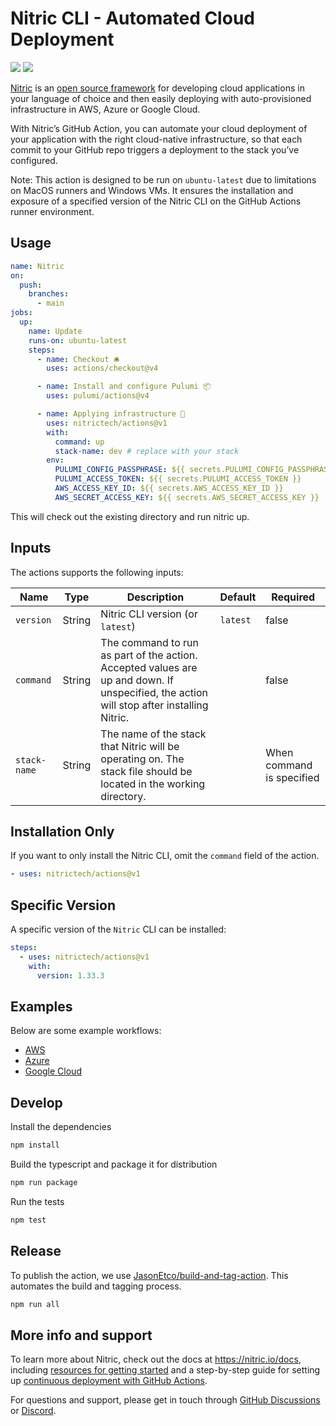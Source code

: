 # Nitric CLI - Automated Cloud Deployment

![](https://github.com/nitrictech/actions/workflows/build-test/badge.svg)
![](https://github.com/nitrictech/actions/workflows/CodeQL/badge.svg)

[Nitric](https://nitric.io) is an
[open source framework](https://github.com/nitrictech/nitric) for developing
cloud applications in your language of choice and then easily deploying with
auto-provisioned infrastructure in AWS, Azure or Google Cloud.

With Nitric’s GitHub Action, you can automate your cloud deployment of your
application with the right cloud-native infrastructure, so that each commit to
your GitHub repo triggers a deployment to the stack you’ve configured.

Note: This action is designed to be run on `ubuntu-latest` due to limitations on
MacOS runners and Windows VMs. It ensures the installation and exposure of a
specified version of the Nitric CLI on the GitHub Actions runner environment.

## Usage

```yaml
name: Nitric
on:
  push:
    branches:
      - main
jobs:
  up:
    name: Update
    runs-on: ubuntu-latest
    steps:
      - name: Checkout 🛎️
        uses: actions/checkout@v4

      - name: Install and configure Pulumi 📦
        uses: pulumi/actions@v4

      - name: Applying infrastructure 🚀
        uses: nitrictech/actions@v1
        with:
          command: up
          stack-name: dev # replace with your stack
        env:
          PULUMI_CONFIG_PASSPHRASE: ${{ secrets.PULUMI_CONFIG_PASSPHRASE }}
          PULUMI_ACCESS_TOKEN: ${{ secrets.PULUMI_ACCESS_TOKEN }}
          AWS_ACCESS_KEY_ID: ${{ secrets.AWS_ACCESS_KEY_ID }}
          AWS_SECRET_ACCESS_KEY: ${{ secrets.AWS_SECRET_ACCESS_KEY }}
```

This will check out the existing directory and run nitric up.

## Inputs

The actions supports the following inputs:

| Name         | Type   | Description                                                                                                                              | Default  | Required                  |
| ------------ | ------ | ---------------------------------------------------------------------------------------------------------------------------------------- | -------- | ------------------------- |
| `version`    | String | Nitric CLI version (or `latest`)                                                                                                         | `latest` | false                     |
| `command`    | String | The command to run as part of the action. Accepted values are up and down. If unspecified, the action will stop after installing Nitric. |          | false                     |
| `stack-name` | String | The name of the stack that Nitric will be operating on. The stack file should be located in the working directory.                       |          | When command is specified |

## Installation Only

If you want to only install the Nitric CLI, omit the `command` field of the
action.

```yaml
- uses: nitrictech/actions@v1
```

## Specific Version

A specific version of the `Nitric` CLI can be installed:

```yaml
steps:
  - uses: nitrictech/actions@v1
    with:
      version: 1.33.3
```

## Examples

Below are some example workflows:

- [AWS](examples/aws.yaml)
- [Azure](examples/azure.yaml)
- [Google Cloud](examples/gcp.yaml)

## Develop

Install the dependencies

```bash
npm install
```

Build the typescript and package it for distribution

```bash
npm run package
```

Run the tests

```bash
npm test
```

## Release

To publish the action, we use
[JasonEtco/build-and-tag-action](https://github.com/JasonEtco/build-and-tag-action).
This automates the build and tagging process.

```bash
npm run all
```

## More info and support

To learn more about Nitric, check out the docs at https://nitric.io/docs,
including
[resources for getting started](https://nitric.io/docs/guides/getting-started)
and a step-by-step guide for setting up
[continuous deployment with GitHub Actions](https://nitric.io/docs/guides/getting-started/github-actions).

For questions and support, please get in touch through
[GitHub Discussions](https://github.com/nitrictech/nitric/discussions) or
[Discord](https://nitric.io/chat).
